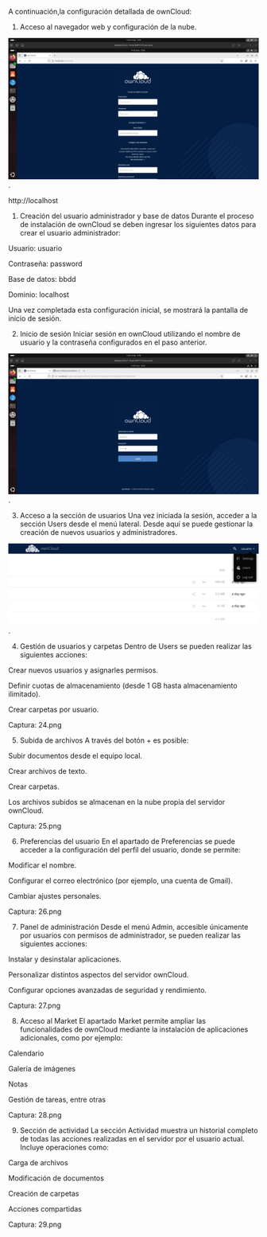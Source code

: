 
A continuación,la configuración detallada de ownCloud:

1. Acceso al navegador web y configuración de la nube.

![image](20.png).


http://localhost

1. Creación del usuario administrador y base de datos
Durante el proceso de instalación de ownCloud se deben ingresar los siguientes datos para crear el usuario administrador:

Usuario: usuario

Contraseña: password

Base de datos: bbdd

Dominio: localhost

Una vez completada esta configuración inicial, se mostrará la pantalla de inicio de sesión.



2. Inicio de sesión
Iniciar sesión en ownCloud utilizando el nombre de usuario y la contraseña configurados en el paso anterior.

![image](21.png).

3. Acceso a la sección de usuarios
Una vez iniciada la sesión, acceder a la sección Users desde el menú lateral. Desde aquí se puede gestionar la creación de nuevos usuarios y administradores.

![image](22.png).

4. Gestión de usuarios y carpetas
Dentro de Users se pueden realizar las siguientes acciones:

Crear nuevos usuarios y asignarles permisos.

Definir cuotas de almacenamiento (desde 1 GB hasta almacenamiento ilimitado).

Crear carpetas por usuario.

Captura:
24.png

5. Subida de archivos
A través del botón + es posible:

Subir documentos desde el equipo local.

Crear archivos de texto.

Crear carpetas.

Los archivos subidos se almacenan en la nube propia del servidor ownCloud.

Captura:
25.png

6. Preferencias del usuario
En el apartado de Preferencias se puede acceder a la configuración del perfil del usuario, donde se permite:

Modificar el nombre.

Configurar el correo electrónico (por ejemplo, una cuenta de Gmail).

Cambiar ajustes personales.

Captura:
26.png

7. Panel de administración
Desde el menú Admin, accesible únicamente por usuarios con permisos de administrador, se pueden realizar las siguientes acciones:

Instalar y desinstalar aplicaciones.

Personalizar distintos aspectos del servidor ownCloud.

Configurar opciones avanzadas de seguridad y rendimiento.

Captura:
27.png

8. Acceso al Market
El apartado Market permite ampliar las funcionalidades de ownCloud mediante la instalación de aplicaciones adicionales, como por ejemplo:

Calendario

Galería de imágenes

Notas

Gestión de tareas, entre otras

Captura:
28.png

9. Sección de actividad
La sección Actividad muestra un historial completo de todas las acciones realizadas en el servidor por el usuario actual. Incluye operaciones como:

Carga de archivos

Modificación de documentos

Creación de carpetas

Acciones compartidas

Captura:
29.png

